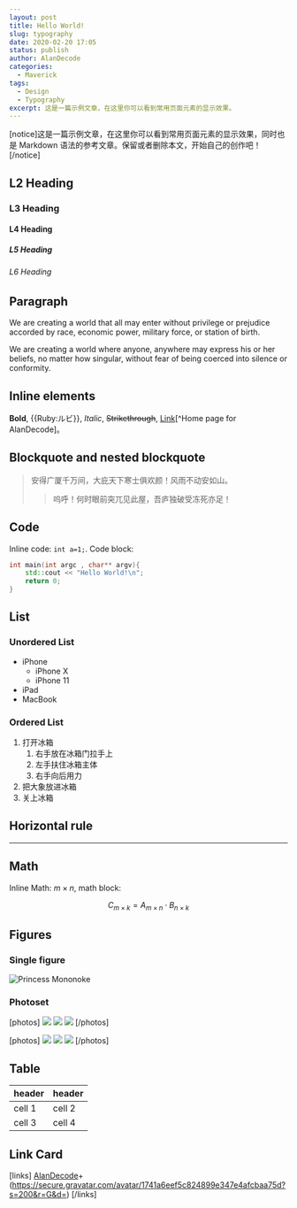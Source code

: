 ```yaml
---
layout: post
title: Hello World!
slug: typography
date: 2020-02-20 17:05
status: publish
author: AlanDecode
categories: 
  - Maverick
tags:
  - Design
  - Typography
excerpt: 这是一篇示例文章，在这里你可以看到常用页面元素的显示效果。
---
```


[notice]这是一篇示例文章，在这里你可以看到常用页面元素的显示效果，同时也是 Markdown 语法的参考文章。保留或者删除本文，开始自己的创作吧！[/notice]

## L2 Heading

### L3 Heading

#### L4 Heading

##### L5 Heading

###### L6 Heading

## Paragraph

We are creating a world that all may enter without privilege or prejudice accorded by race, economic power, military force, or station of birth.

We are creating a world where anyone, anywhere may express his or her beliefs, no matter how singular, without fear of being coerced into silence or conformity.

## Inline elements

**Bold**, {{Ruby:ルビ}}, *Italic*, ~~Strikethrough~~, [Link](https://www.imalan.cn)[^Home page for AlanDecode]。

## Blockquote and nested blockquote

> 安得广厦千万间，大庇天下寒士俱欢颜！风雨不动安如山。
>
> > 呜呼！何时眼前突兀见此屋，吾庐独破受冻死亦足！

## Code

Inline code: `int a=1;`. Code block:

```cpp
int main(int argc , char** argv){
    std::cout << "Hello World!\n";
    return 0;
}
```
## List

### Unordered List

* iPhone
    * iPhone X
    * iPhone 11
* iPad
* MacBook

### Ordered List

1. 打开冰箱
    1. 右手放在冰箱门拉手上
    2. 左手扶住冰箱主体
    3. 右手向后用力
2. 把大象放进冰箱
3. 关上冰箱

## Horizontal rule

------

## Math

Inline Math: $m\times n$, math block:

$$C_{m\times k}=A_{m\times n}\cdot B_{n\times k}$$

## Figures

### Single figure

![Princess Mononoke](./images/Mononoke_Hime.jpg)

### Photoset

[photos]
![](./images/IMG_0073.jpeg)
![][1]
![](./images/IMG_0053.jpeg)
[/photos]

[photos]
![](./images/IMG_0039.jpeg)
![](./images/IMG_00510.jpeg)
![](./images/IMG_0005.jpeg)
[/photos]

## Table

header | header
--------- | -------------
cell 1 | cell 2
cell 3 | cell 4

## Link Card

[links]
[AlanDecode](https://www.imalan.cn)+(https://secure.gravatar.com/avatar/1741a6eef5c824899e347e4afcbaa75d?s=200&r=G&d=)
[/links]


[1]: ./images/1463017562.jpg

